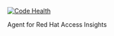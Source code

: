 [![Code Health](https://landscape.io/github/redhataccess/redhat-access-insights/master/landscape.svg?style=flat)](https://landscape.io/github/redhataccess/redhat-access-insights/master)

Agent for Red Hat Access Insights
